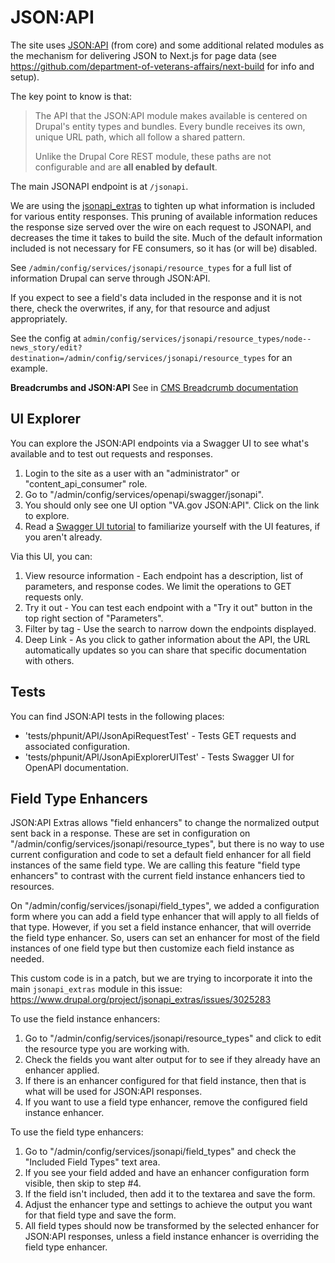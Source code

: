 # JSON:API

The site uses [JSON:API](https://www.drupal.org/docs/core-modules-and-themes/core-modules/jsonapi-module/api-overview) (from core) and some additional related modules as the mechanism for delivering JSON to Next.js for page data (see https://github.com/department-of-veterans-affairs/next-build for info and setup).

The key point to know is that:

> The API that the JSON:API module makes available is centered on Drupal's entity types and bundles. Every bundle receives its own, unique URL path, which all follow a shared pattern.
>
> Unlike the Drupal Core REST module, these paths are not configurable and are **all enabled by default**.

The main JSONAPI endpoint is at `/jsonapi`.

We are using the [jsonapi_extras](https://www.drupal.org/project/jsonapi_extras) to tighten up what information is included for various entity responses.
This pruning of available information reduces the response size served over the wire on each request to JSONAPI, and decreases the time it takes to build the site.
Much of the default information included is not necessary for FE consumers, so it has (or will be) disabled.

See `/admin/config/services/jsonapi/resource_types` for a full list of information Drupal can serve through JSON:API.

If you expect to see a field's data included in the response and it is not there, check the overwrites, if any, for that resource and adjust appropriately.

See the config at `admin/config/services/jsonapi/resource_types/node--news_story/edit?destination=/admin/config/services/jsonapi/resource_types` for an example.

**Breadcrumbs and JSON:API**
See in [CMS Breadcrumb documentation](https://prod.cms.va.gov/admin/structure/cm_document/note/126/breadcrumbs)

## UI Explorer

You can explore the JSON:API endpoints via a Swagger UI to see what's available and to test out requests and responses.

1. Login to the site as a user with an "administrator" or "content_api_consumer" role.
2. Go to "/admin/config/services/openapi/swagger/jsonapi".
3. You should only see one UI option "VA.gov JSON:API". Click on the link to explore.
3. Read a [Swagger UI tutorial](https://idratherbewriting.com/learnapidoc/pubapis_swagger.html) to familiarize
   yourself with the UI features, if you aren't already.

Via this UI, you can:

1. View resource information - Each endpoint has a description, list of parameters, and response codes. We limit the
   operations to GET requests only.
2. Try it out - You can test each endpoint with a "Try it out" button in the top right section of "Parameters".
3. Filter by tag - Use the search to narrow down the endpoints displayed.
4. Deep Link - As you click to gather information about the API, the URL automatically updates so you can share that
   specific documentation with others.

## Tests

You can find JSON:API tests in the following places:

- 'tests/phpunit/API/JsonApiRequestTest' - Tests GET requests and associated configuration.
- 'tests/phpunit/API/JsonApiExplorerUITest' - Tests Swagger UI for OpenAPI documentation.

## Field Type Enhancers

JSON:API Extras allows "field enhancers" to change the normalized output sent back in a response. These are set in
configuration on "/admin/config/services/jsonapi/resource_types", but there is no way to use current configuration
and code to set a default field enhancer for all field instances of the same field type. We are calling this feature
"field type enhancers" to contrast with the current field instance enhancers tied to resources.

On "/admin/config/services/jsonapi/field_types", we added a configuration form where you can add a field type
enhancer that will apply to all fields of that type. However, if you set a field instance enhancer, that will
override the field type enhancer. So, users can set an enhancer for most of the field instances of one field type
but then customize each field instance as needed.

This custom code is in a patch, but we are trying to incorporate it into the main `jsonapi_extras` module in this issue:
https://www.drupal.org/project/jsonapi_extras/issues/3025283

To use the field instance enhancers:

1. Go to "/admin/config/services/jsonapi/resource_types" and click to edit the resource type you are working with.
2. Check the fields you want alter output for to see if they already have an enhancer applied.
3. If there is an enhancer configured for that field instance, then that is what will be used for JSON:API responses.
4. If you want to use a field type enhancer, remove the configured field instance enhancer.

To use the field type enhancers:

1. Go to "/admin/config/services/jsonapi/field_types" and check the "Included Field Types" text area.
2. If you see your field added and have an enhancer configuration form visible, then skip to step #4.
3. If the field isn't included, then add it to the textarea and save the form.
4. Adjust the enhancer type and settings to achieve the output you want for that field type and save the form.
5. All field types should now be transformed by the selected enhancer for JSON:API responses, unless a field
   instance enhancer is overriding the field type enhancer.
